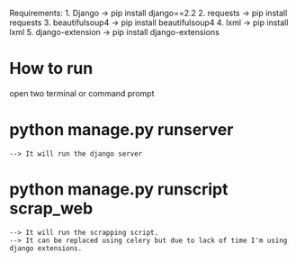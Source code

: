 Requirements:
    1. Django           -> pip install django==2.2
    2. requests         -> pip install requests
    3. beautifulsoup4   -> pip install beautifulsoup4
    4. lxml             -> pip install lxml
    5. django-extension -> pip install django-extensions

<h1>How to run</h1>

open two terminal or command prompt

# python manage.py runserver
    --> It will run the django server
# python manage.py runscript scrap_web
    --> It will run the scrapping script.
    --> It can be replaced using celery but due to lack of time I'm using django extensions.